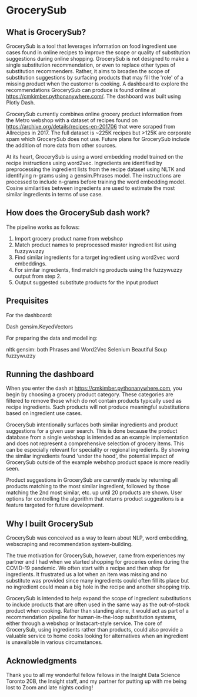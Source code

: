 # GrocerySub

## What is GrocerySub?

GrocerySub is a tool that leverages information on food ingredient use cases found in online recipes to improve the scope or quality of substitution suggestions during online shopping. GrocerySub is not designed to make a single substitution recommendation, or even to replace other types of substitution recommenders. Rather, it aims to broaden the scope of substitution suggestions by surfacing products that may fill the 'role' of a missing product when the customer is cooking. A dashboard to explore the recommendations GrocerySub can produce is found online at https://cmkimber.pythonanywhere.com/. The dashboard was built using Plotly Dash.

GrocerySub currently combines online grocery product information from the Metro webshop with a dataset of recipes found on https://archive.org/details/recipes-en-201706 that were scraped from Allrecipes in 2017. The full dataset is ~225K recipes but >125K are corporate spam which GrocerySub does not use. Future plans for GrocerySub include the addition of more data from other sources.

At its heart, GrocerySub is using a word embedding model trained on the recipe instructions using word2vec. Ingredients are identified by preprocessing the ingredient lists from the recipe dataset using NLTK and identifying n-grams using a gensim.Phrases model. The instructions are processed to include n-grams before training the word embedding model. Cosine similarities between ingredients are used to estimate the most similar ingredients in terms of use case.

## How does the GrocerySub dash work?

The pipeline works as follows:

  1. Import grocery product name from webshop
  2. Match product names to preprocessed master ingredient list using fuzzywuzzy
  3. Find similar ingredients for a target ingredient using word2vec word embeddings.
  4. For similar ingredients, find matching products using the fuzzywuzzy output from step 2.
  5. Output suggested substitute products for the input product

## Prequisites

For the dashboard:

Dash
gensim.KeyedVectors

For preparing the data and modelling:

nltk
gensim: both Phrases and Word2Vec
Selenium
Beautiful Soup
fuzzywuzzy

## Running the dashboard

When you enter the dash at https://cmkimber.pythonanywhere.com, you begin by choosing a grocery product category. These categories are filtered to remove those which do not contain products typically used as recipe ingredients. Such products will not produce meaningful substitutions based on ingredient use cases.

GrocerySub intentionally surfaces both similar ingredients and product suggestions for a given user search. This is done because the product database from a single webshop is intended as an example implementation and does not represent a comprehensive selection of grocery items. This can be especially relevant for speciality or regional ingredients. By showing the similar ingredients found 'under the hood', the potential impact of GrocerySub outside of the example webshop product space is more readily seen.

Product suggestions in GrocerySub are currently made by returning all products matching to the most similar ingredient, followed by those matching the 2nd most similar, etc. up until 20 products are shown. User options for controlling the algorithm that returns product suggestions is a feature targeted for future development.

## Why I built GrocerySub

GrocerySub was conceived as a way to learn about NLP, word embedding, webscraping and recommendation system-building.

The true motivation for GrocerySub, however, came from experiences my partner and I had when we started shopping for groceries online during the COVID-19 pandemic. We often start with a recipe and then shop for ingredients. It frustrated us a lot when an item was missing and no substitute was provided since many ingredients could often fill its place but no ingredient could mean a big hole in the recipe and another shopping trip.

GrocerySub is intended to help expand the scope of ingredient substitutions to include products that are often used in the same way as the out-of-stock product when cooking. Rather than standing alone, it would act as part of a recommendation pipeline for human-in-the-loop substitution systems, either through a webshop or Instacart-style service. The core of GrocerySub, using ingredients rather than products, could also provide a valuable service to home cooks looking for alternatives when an ingredient is unavailable in various circumstances.

## Acknowledgments

Thank you to all my wonderful fellow fellows in the Insight Data Science Toronto 20B, the Insight staff, and my partner for putting up with me being lost to Zoom and late nights coding!
